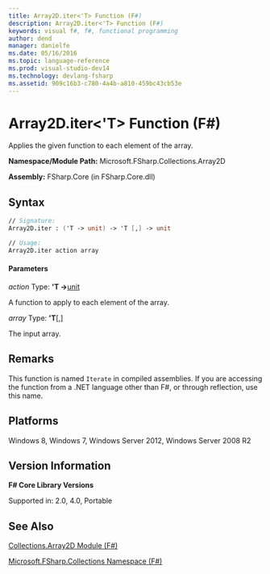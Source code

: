 ```yaml
---
title: Array2D.iter<'T> Function (F#)
description: Array2D.iter<'T> Function (F#)
keywords: visual f#, f#, functional programming
author: dend
manager: danielfe
ms.date: 05/16/2016
ms.topic: language-reference
ms.prod: visual-studio-dev14
ms.technology: devlang-fsharp
ms.assetid: 909c16b3-c780-4a4b-a810-459bc43cb53e 
---
```


# Array2D.iter<'T> Function (F#)

Applies the given function to each element of the array.

**Namespace/Module Path:** Microsoft.FSharp.Collections.Array2D

**Assembly:** FSharp.Core (in FSharp.Core.dll)


## Syntax

```fsharp
// Signature:
Array2D.iter : ('T -> unit) -> 'T [,] -> unit

// Usage:
Array2D.iter action array
```

#### Parameters
*action*
Type: **'T -&gt;**[unit](https://msdn.microsoft.com/library/00b837c2-6c8a-483a-87d3-0479c64037a7)


A function to apply to each element of the array.


*array*
Type: **'T**[[,]](https://msdn.microsoft.com/library/077252f3-e6ce-441c-9d5b-a6030eaef7cd)


The input array.


## Remarks
This function is named `Iterate` in compiled assemblies. If you are accessing the function from a .NET language other than F#, or through reflection, use this name.


## Platforms
Windows 8, Windows 7, Windows Server 2012, Windows Server 2008 R2


## Version Information
**F# Core Library Versions**

Supported in: 2.0, 4.0, Portable


## See Also
[Collections.Array2D Module &#40;F&#35;&#41;](Collections.Array2D-Module-%5BFSharp%5D.md)

[Microsoft.FSharp.Collections Namespace &#40;F&#35;&#41;](Microsoft.FSharp.Collections-Namespace-%5BFSharp%5D.md)